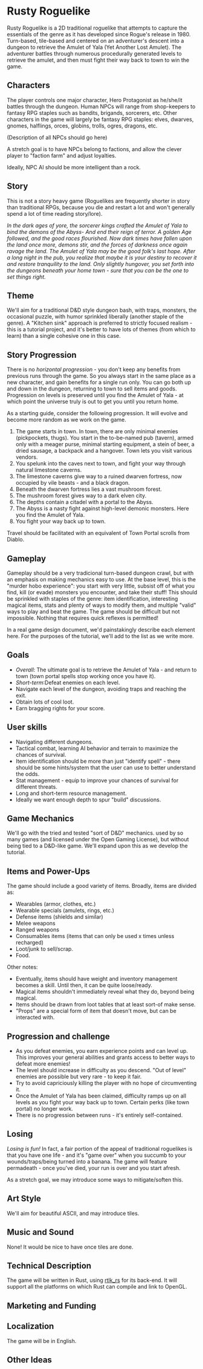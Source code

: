 # Rusty Roguelike
Rusty Roguelike is a 2D traditional roguelike that attempts to capture the essentials of the genre as it has developed since Rogue's release in 1980. Turn-based, tile-based and centered on an adventurer's descent into a dungeon to retrieve the Amulet of Yala (Yet Another Lost Amulet). The adventurer battles through numerous procedurally generated levels to retrieve the amulet, and then must fight their way back to town to win the game.

## Characters
The player controls one major character, Hero Protagonist as he/she/it battles through the dungeon. Human NPCs will range from shop-keepers to fantasy RPG staples such as bandits, brigands, sorcerers, etc. Other characters in the game will largely be fantasy RPG staples: elves, dwarves, gnomes, halflings, orces, globins, trolls, ogres, dragons, etc.

(Description of all NPCs should go here)

A stretch goal is to have NPCs belong to factions, and allow the clever player to "faction farm" and adjust loyalties.

Ideally, NPC AI should be more intelligent than a rock.

## Story
This is not a story heavy game (Roguelikes are frequently shorter in story than traditional RPGs, because you die and restart a lot and won't generally spend a lot of time reading story/lore).

*In the dark ages of yore, the sorcerer kings crafted the Amulet of Yala to bind the demons of the Abyss- And end their reign of terror. A golden Age followed, and the good races flourished. Now dark times have fallen upon the land once more, demons stir, and the forces of darkness once again ravage the land. The Amulet of Yala may be the good folk's last hope. After a long night in the pub, you realize that maybe it is your destiny to recover it and restore tranquility to the land. Only slightly hungover, you set forth into the dungeons beneath your home town - sure that you can be the one to set things right.*

## Theme
We'll aim for a traditional D&D style dungeon bash, with traps, monsters, the occasional puzzle, with humor sprinkled liberally (another staple of the genre). A "Kitchen sink" approach is preferred to strictly focused realism - this is a tutorial project, and it's better to have lots of themes (from which to learn) than a single cohesive one in this case.

## Story Progression
There is no *horizontal progression* - you don't keep any benefits from previous runs through the game. So you always start in the same place as a new character, and gain benefits for a single run only. You can go both up and down in the dungeon, returning to town to sell items and goods. Progression on levels is preserved until you find the Amulet of Yala - at which point the universe truly is out to get you until you return home.

As a starting guide, consider the following progression. It will evolve and become more random as we work on the game.

1. The game starts in town. In town, there are only minimal enemies (pickpockets, thugs). You start in the to-be-named pub (tavern), armed only with a meager purse, minimal starting equipment, a stein of beer, a dried sausage, a backpack and a hangover. Town lets you visit various vendors.
2. You spelunk into the caves next to town, and fight your way through natural limestone caverns.
3. The limestone caverns give way to a ruined dwarven fortress, now occupied by vile beasts - and a black dragon.
4. Beneath the dwarven fortress lies a vast mushroom forest.
5. The mushroom forest gives way to a dark elven city.
6. The depths contain a citadel with a portal to the Abyss.
7. The Abyss is a nasty fight against high-level demonic monsters. Here you find the Amulet of Yala.
8. You fight your way back up to town.

Travel should be facilitated with an equivalent of Town Portal scrolls from Diablo.

## Gameplay
Gameplay should be a very tradicional turn-based dungeon crawl, but with an emphasis on making mechanics easy to use. At the base level, this is the "murder hobo experience": you start with very little, subsist off of what you find, kill (or evade) monsters you encounter, and take their stuff! This should be sprinkled with staples of the genre: item identification, interesting magical items, stats and plenty of ways to modify them, and multiple "valid" ways to play and beat the game. The game should be difficult but not impossible. Nothing that requires quick reflexes is permitted!

In a real game design document, we'd painstakingly describe each element here. For the purposes of the tutorial, we'll add to the list as we write more.

## Goals
* *Overall*: The ultimate goal is to retrieve the Amulet of Yala - and return to town (town portal spells stop working once you have it).
* *Short-term*:Defeat enemies on each level.
* Navigate each level of the dungeon, avoiding traps and reaching the exit.
* Obtain lots of cool loot.
* Earn bragging rights for your score.

## User skills
* Navigating different dungeons.
* Tactical combat, learning AI behavior and terrain to maximize the chances of survival.
* Item identification should be more than just "identify spell" - there should be some hints/system that the user can use to better understand the odds.
* Stat management - equip to improve your chances of survival for different threats.
* Long and short-term resource management.
* Ideally we want enough depth to spur "build" discussions.

## Game Mechanics
We'll go with the tried and tested "sort of D&D" mechanics. used by so many games (and licensed under the Open Gaming License), but without being tied to a D&D-like game. We'll expand upon this as we develop the tutorial.

## Items and Power-Ups
The game should include a good variety of items. Broadly, items are divided as:
* Wearables (armor, clothes, etc.)
* Wearable specials (amulets, rings, etc.)
* Defense items (shields and similar)
* Melee weapons
* Ranged weapons
* Consumables items (items that can only be used x times unless recharged)
* Loot/junk to sell/scrap.
* Food.

Other notes:
* Eventually, items should have weight and inventory management becomes a skill. Until then, it can be quite loose/ready.
* Magical items shouldn't immediately reveal what they do, beyond being magical.
* Items should be drawn from loot tables that at least sort-of make sense.
* "Props" are a special form of item that doesn't move, but can be interacted with.

## Progression and challenge
* As you defeat enemies, you earn experience points and can level up. This improves your general abilities and grants access to better ways to defeat more enemies!
* The level should increase in difficulty as you descend. "Out of level" enemies are possible but very rare - to keep it fair.
* Try to avoid capriciously killing the player with no hope of circumventing it.
* Once the Amulet of Yala has been claimed, difficulty ramps up on all levels as you fight your way back up to town. Certain perks (like town portal) no longer work.
* There is no progression between runs - it's entirely self-contained.

## Losing
*Losing is fun!* In fact, a fair portion of the appeal of traditional roguelikes is that you have one life - and it's "game over" when you succumb to your wounds/traps/being turned into a banana. The game will feature permadeath - once you've died, your run is over and you start afresh.

As a stretch goal, we may introduce some ways to mitigate/soften this.

## Art Style
We'll aim for beautiful ASCII, and may introduce tiles.

## Music and Sound
None! It would be nice to have once tiles are done.

## Technical Description
The game will be written in Rust, using [rtlk_rs](https://github.com/thebracket/bracket-lib) for its back-end. It will support all the platforms on which Rust can compile and link to OpenGL.

## Marketing and Funding

## Localization
The game will be in English.

## Other Ideas
